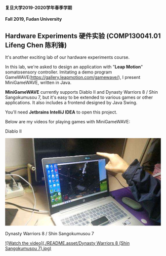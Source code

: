 #### 复旦大学2019-2020学年春季学期

#### Fall 2019, Fudan University

## Hardware Experiments 硬件实验 (COMP130041.01 Lifeng Chen 陈利锋)

It's another exciting lab of our hardware experiments course.

In this lab, we're asked to design an application with "**Leap Motion**" somatosensory controller. Imitating a demo program GameWAVE(https://gallery.leapmotion.com/gamewave/), I present MiniGameWAVE, written in Java.

**MiniGameWAVE** currently supports Diablo II and Dynasty Warriors 8 / Shin Sangokumusou 7, but it's easy to be extended to various games or other applications. It also includes a frontend designed by Java Swing.

You'll need **Jetbrains IntelliJ IDEA** to open this project.



Below are my videos for playing games with MiniGameWAVE:

Diablo II

[![Watch the video](./README.asset/Diablo%20II.jpg)](https://v.youku.com/v_show/id_XNDQ3NTQ0MDkzNg==.html?spm=a2hbt.13141534.0.13141534)

Dynasty Warriors 8 / Shin Sangokumusou 7

[![Watch the video](./README.asset/Dynasty Warriors 8 (Shin Sangokumusou 7).jpg)](https://v.youku.com/v_show/id_XNDQ3NTQ0MTE4OA==.html?spm=a2hbt.13141534.0.13141534)

